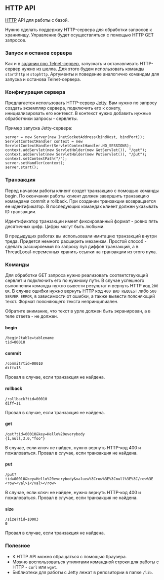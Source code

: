 ## HTTP API

[HTTP](http://ru.wikipedia.org/wiki/HTTP) API для работы с базой.

Нужно сделать поддержку HTTP-сервера для обработки запросов к хранилищу.
Управление будет осуществляться с помощью HTTP GET запросов.

### Запуск и останов сервера

Как и в [задании про Telnet-сервер](09-Telnet.md), запускать и останавливать HTTP-сервер нужно из шелла.
Для этого будем использовать команды ```starthttp``` и ```stophttp```.
Аргументы и поведение аналогично командам для запуска и останова Telnet-сервера.

### Конфигурация сервера

Предлагается использовать HTTP-сервер [Jetty](http://www.eclipse.org/jetty/).
Вам нужно по запросу создать экземпляр сервера, подключить его к сокету, инициализировать его контекст.
В контекст нужно добавить нужные обработчики запросы - сервлеты.

Пример запуска Jetty-сервера:
```
server = new Server(new InetSocketAddress(bindHost, bindPort));
ServletContextHandler context = new ServletContextHandler(ServletContextHandler.NO_SESSIONS);
context.addServlet(new ServletHolder(new GetServlet()), "/get");
context.addServlet(new ServletHolder(new PutServlet()), "/put");
context.setContextPath("/");
server.setHandler(context);
server.start();
```

### Транзакция

Перед началом работы клиент создет транзакцию с помощью команды begin.
По окончании работы клиент должен завершить транзакцию командами commit и rollback.
При создании транзакции возвращается ее идентификатор. В последующих командах клиент должен указывать ID транзакции.

Идентификатор транзакции имеет фиксированный формат - ровно пять десятичных цифр. Цифры могут быть любыми.

В предыдущих работах вы использовали имитацию транзакций внутри треда. Придется немного расширить механизм.
Простой способ - сделать расширяемый по запросу пул диффов транзакций, а в ThreadLocal-переменных хранить ссылки на транзакции из этого пула.

### Команды

Для обработки GET запроса нужно реализовать соответствующий сервлет и подключить его по нужному пути.
В случае успешного выполнения команды нужно вывести результат и вернуть HTTP код ```200 OK```.
В случае ошибки нужно вернуть HTTP код ```400 BAD REQUEST``` либо ```500 SERVER ERROR```, в зависимости от ошибки, а также вывести поясняющий текст.
Формат поясняющего текста непринципиален.

Обратите внимание, что текст в урле должен быть экранирован, а в теле ответа - не должен.

#### begin
```
/begin?table=tablename
tid=00010
```

#### commit
```
/commit?tid=00010
diff=13
```
Провал в случае, если транзакция не найдена.

#### rollback
```
/rollback?tid=00010
diff=11
```
Провал в случае, если транзакция не найдена.
#### get
```
/get?tid=00010&key=Hello%20everybody
{1,null,3.0,"foo"}
```
В случае, если ключ не найден, нужно вернуть HTTP-код 400 и пожаловаться.
Провал в случае, если транзакция не найдена.

#### put
```
/put?tid=00010&key=Hello%20everybody&value=%3Crow%3E%3Cnull%3E%3C/row%3E
<row><val>1</val></row>
```
В случае, если ключ не найден, нужно вернуть HTTP-код 400 и пожаловаться.
Провал в случае, если транзакция не найдена.

#### size
```
/size?tid=10003
0
```
Провал в случае, если транзакция не найдена.

### Полезное

* К HTTP API можно обращаться с помощью браузера.
* Можно воспользоваться утилитами командной строки для работы с HTTP - ```curl``` или ```wget```.
* Библиотеки для работы с Jetty лежат в репозитории в папке ```/lib```.

